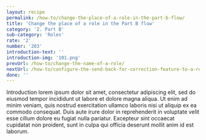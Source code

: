 ```yaml
---
layout: recipe
permalink: /how-to/change-the-place-of-a-role-in-the-part-b-flow/
title: 'Change the place of a role in the Part B flow'
category: '2. Part B'
sub-category: 'Roles'
rate: '2'
number: '203'
introduction-text: ''
introduction-img: '101.png'
prevUrl: /how-to/change-the-name-of-a-role/
nextUrl: /how-to/configure-the-send-back-for-correction-feature-to-a-role/
done: ''
---
```


Introduction lorem ipsum dolor sit amet, consectetur adipiscing elit, sed do eiusmod tempor incididunt ut labore et dolore magna aliqua. Ut enim ad minim veniam, quis nostrud exercitation ullamco laboris nisi ut aliquip ex ea commodo consequat. Duis aute irure dolor in reprehenderit in voluptate velit esse cillum dolore eu fugiat nulla pariatur. Excepteur sint occaecat cupidatat non proident, sunt in culpa qui officia deserunt mollit anim id est laborum.
